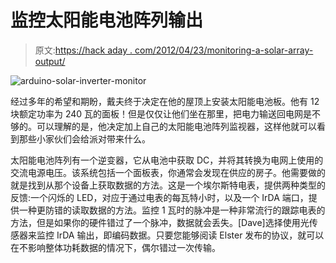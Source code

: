 # 监控太阳能电池阵列输出

> 原文:[https://hack aday . com/2012/04/23/monitoring-a-solar-array-output/](https://hackaday.com/2012/04/23/monitoring-a-solar-array-output/)

![](../Images/6552b789043c4cc47471c6613a195f2b.png "arduino-solar-inverter-monitor")

经过多年的希望和期盼，戴夫终于决定在他的屋顶上安装太阳能电池板。他有 12 块额定功率为 240 瓦的面板！但是仅仅让他们坐在那里，把电力输送回电网是不够的。可以理解的是，他决定加上自己的太阳能电池阵列监视器，这样他就可以看到那些小家伙们会给派对带来什么。

太阳能电池阵列有一个逆变器，它从电池中获取 DC，并将其转换为电网上使用的交流电源电压。该系统包括一个面板表，你通常会发现在供应的房子。他需要做的就是找到从那个设备上获取数据的方法。这是一个埃尔斯特电表，提供两种类型的反馈:一个闪烁的 LED，对应于通过电表的每瓦特小时，以及一个 IrDA 端口，提供一种更防错的读取数据的方法。监控 1 瓦时的脉冲是一种非常流行的跟踪电表的方法，但是如果你的硬件错过了一个脉冲，数据就会丢失。[Dave]选择使用光传感器来监控 IrDA 输出，即编码数据。只要您能够阅读 Elster 发布的协议，就可以在不影响整体功耗数据的情况下，偶尔错过一次传输。